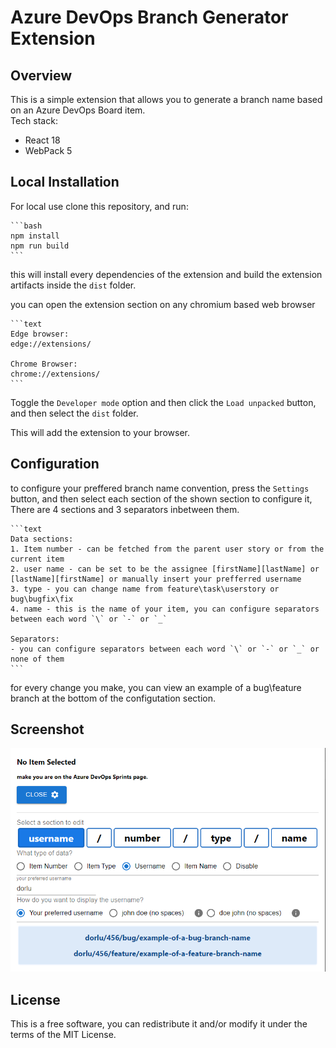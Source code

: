 # Azure DevOps Branch Generator Extension

## Overview

This is a simple extension that allows you to generate a branch name based on an Azure DevOps Board item.  
Tech stack:

- React 18
- WebPack 5

## Local Installation

For local use clone this repository, and run:

    ```bash
    npm install
    npm run build
    ```
this will install every dependencies of the extension and build the extension artifacts inside the `dist` folder.

 you can open the extension section on any chromium based web browser

    ```text
    Edge browser:
    edge://extensions/

    Chrome Browser:
    chrome://extensions/
    ```

Toggle the `Developer mode` option and then click the `Load unpacked` button, and then select the `dist` folder.

This will add the extension to your browser.

## Configuration

to configure your preffered branch name convention, press the `Settings` button,
and then select each section of the shown section to configure it,  
There are 4 sections and 3 separators inbetween them.

    ```text
    Data sections:
    1. Item number - can be fetched from the parent user story or from the current item
    2. user name - can be set to be the assignee [firstName][lastName] or [lastName][firstName] or manually insert your prefferred username
    3. type - you can change name from feature\task\userstory or bug\bugfix\fix
    4. name - this is the name of your item, you can configure separators between each word `\` or `-` or `_`

    Separators:
    - you can configure separators between each word `\` or `-` or `_` or none of them
    ```
for every change you make, you can view an example of a bug\feature branch at the bottom of the configutation section.

## Screenshot

![scr1](assets/screenshot1.png)

## License

This is a free software, you can redistribute it and/or modify it under the terms of the MIT License.
